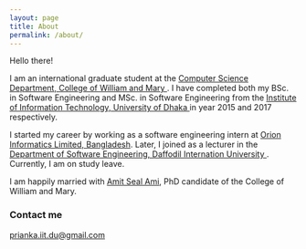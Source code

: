 ```yaml
---
layout: page
title: About
permalink: /about/
---
```




Hello there!


I am an international graduate student at the <a href="https://www.wm.edu/as/computerscience/"> Computer Science Department, College of William and Mary </a>. I have completed both my BSc. in Software Engineering and MSc. in Software Engineering from the <a href="http://www.iit.du.ac.bd/">Institute of Information Technology, University of Dhaka </a> in year 2015 and 2017 respectively.

I started my career by working as a software engineering intern at <a href="https://www.orion-informatics.com/home.html"> Orion Informatics Limited, Bangladesh</a>. Later, I joined as a lecturer in the <a href="https://swe.daffodilvarsity.edu.bd/"> Department of Software Engineering, Daffodil Internation University </a>. Currently, I am on study leave. 

I am happily married with <a href="https://amitsealami.github.io/">Amit Seal Ami</a>, PhD candidate of the College of William and Mary. 

### Contact me

[prianka.iit.du@gmail.com](mailto:prianka.iit.du@gmail.com)
